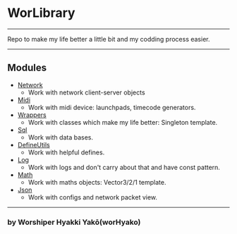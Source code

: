 # WorLibrary

---

Repo to make my life better a little bit and my codding process easier. 

---

## Modules

- [Network](Network/readme.md)
  - Work with network client-server objects
- [Midi]()
  - Work with midi device: launchpads, timecode generators.
- [Wrappers](Wrappers/readme.md)
  - Work with classes which make my life better: Singleton template.
- [Sql](Sql/readme.md)
  - Work with data bases.
- [DefineUtils](DefineUtils/readme.md)
  - Work with helpful defines.
- [Log](Log/readme.md)
    - Work with logs and don't carry about that and have const pattern.
- [Math](Math/readme.md)
  - Work with maths objects: Vector3/2/1 template.
- [Json](Json/readme.md)
  - Work with configs and network packet view.

--- 

### by Worshiper Hyakki Yakō(worHyako)
